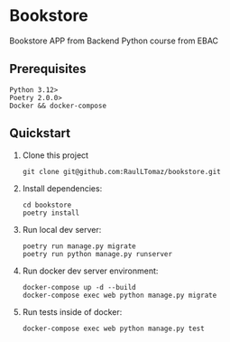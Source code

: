 # Bookstore

Bookstore APP from Backend Python course from EBAC

## Prerequisites

```
Python 3.12>
Poetry 2.0.0>
Docker && docker-compose

```

## Quickstart

1. Clone this project

   ```shell
   git clone git@github.com:RaulLTomaz/bookstore.git
   ```

2. Install dependencies:

   ```shell
   cd bookstore
   poetry install
   ```

3. Run local dev server:

   ```shell
   poetry run manage.py migrate
   poetry run python manage.py runserver
   ```
   
4. Run docker dev server environment:

   ```shell
   docker-compose up -d --build 
   docker-compose exec web python manage.py migrate
   ```

5. Run tests inside of docker:

   ```shell
   docker-compose exec web python manage.py test
   ```